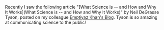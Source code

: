 Recently I saw the following article
"[What Science is -- and How and Why It Works](What Science is -- and
How and Why It Works)" by Neil DeGrasse Tyson, posted on my colleague
[Emptiyaz Khan's Blog](https://emtiyaz.wordpress.com/). Tyson is so
amazing at communicating science to the public!
